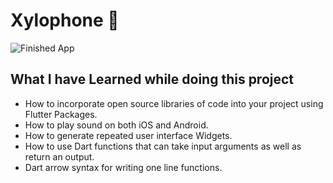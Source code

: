 


# Xylophone 🎹

 

![Finished App](https://github.com/londonappbrewery/Images/blob/master/xylophone-flutter.png)

## What I have Learned while doing this project

- How to incorporate open source libraries of code into your project using Flutter Packages.
- How to play sound on both iOS and Android.
- How to generate repeated user interface Widgets.
- How to use Dart functions that can take input arguments as well as return an output.
- Dart arrow syntax for writing one line functions.





